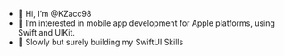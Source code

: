 - 👋 Hi, I’m @KZacc98
- 👀 I’m interested in mobile app development for Apple platforms, using Swift and UIKit.
- 🌱 Slowly but surely building my SwiftUI Skills
<!---
- 🌱 I’m currently working on my Engineer's Thesis using GraphQL, Apollo, Prisma, PostgreSQL and Swift
- 💞️ I’m looking to collaborate on something iOS related
- 📫 How to reach me: TBD
--->
<!---
KZacc98/KZacc98 is a ✨ special ✨ repository because its `README.md` (this file) appears on your GitHub profile.
You can click the Preview link to take a look at your changes.
--->
